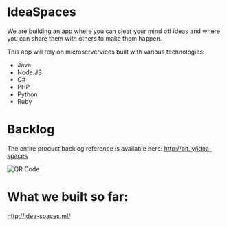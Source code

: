 # IdeaSpaces

We are building an app where you can clear your mind off ideas and where you can share them with others to make them
happen.

This app will rely on microservervices built with various technologies: 

- Java
- Node.JS
- C#
- PHP
- Python
- Ruby

# Backlog

The entire product backlog reference is available here: http://bit.ly/idea-spaces

![QR Code](https://chart.googleapis.com/chart?cht=qr&chl=http%3A%2F%2Fbit.ly%2Fidea-spaces&chs=180x180&choe=UTF-8&chld=L|2)


# What we built so far:

http://idea-spaces.ml/